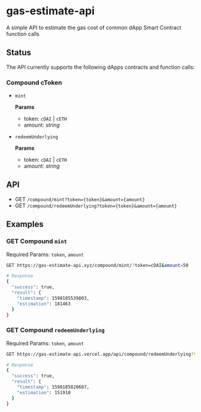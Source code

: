 # gas-estimate-api

A simple API to estimate the gas cost of common dApp Smart Contract function calls

## Status

The API currently supports the following dApps contracts and function calls:

### Compound cToken

- `mint`

  **Params**

  - token: `cDAI` | `cETH`
  - amount: _string_

- `redeemUnderlying`

  **Params**

  - token: `cDAI` | `cETH`
  - amount: _string_

## API

- GET `/compound/mint?token={token}&amount={amount}`
- GET `/compound/redeemUnderlying?token={token}&amount={amount}`

## Examples

### GET Compound `mint`

Required Params: `token`, `amount`

```bash
GET https://gas-estimate-api.xyz/compound/mint/?token=cDAI&amount=50

# Response
{
  "success": true,
  "result": {
    "timestamp": 1598185539803,
    "estimation": 181463
  }
}
```

### GET Compound `redeemUnderlying`

Required Params: `token`, `amount`

```bash
GET https://gas-estimate-api.vercel.app/api/compound/redeemUnderlying?token=cETH&amount=1.5

# Response
{
  "success": true,
  "result": {
    "timestamp": 1598185820687,
    "estimation": 151910
  }
}
```
